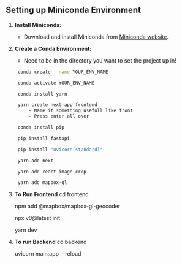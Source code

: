 ## Setting up Miniconda Environment

1. **Install Miniconda:**

   - Download and install Miniconda from [Miniconda website](https://docs.conda.io/en/latest/miniconda.html).

2. **Create a Conda Environment:**

   - Need to be in the directory you want to set the project up in!

   ```bash
    conda create --name YOUR_ENV_NAME

    conda activate YOUR_ENV_NAME

    conda install yarn

    yarn create next-app frontend
        - Name it something usefull like front
        - Press enter all over

    conda install pip

    pip install fastapi

    pip install "uvicorn[standard]"

    yarn add next

    yarn add react-image-crop

    yarn add mapbox-gl

   ```

3. **To Run Frontend**
   cd frontend

   npm add @mapbox/mapbox-gl-geocoder

   npx v0@latest init

   yarn dev

4. **To run Backend**
   cd backend

   uvicorn main:app --reload
